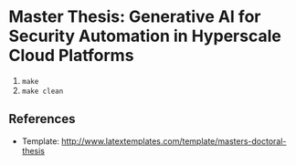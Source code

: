 # Master Thesis: Generative AI for Security Automation in Hyperscale Cloud Platforms

1. `make`
2. `make clean`

## References

- Template: http://www.latextemplates.com/template/masters-doctoral-thesis